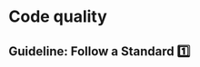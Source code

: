 <link rel="stylesheet" href="{{baseUrl}}/css/textbook.css">

<div class="website-content">

# Code quality


## Guideline: Follow a Standard :one: 
<panel header="================================================================"
    type="seamless" alt="follow standard">
  <include src="followStandard/index.md#main" />
</panel>

</div>
